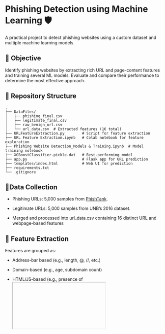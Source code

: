 # Phishing Detection using Machine Learning 🛡️

A practical project to detect phishing websites using a custom dataset and multiple machine learning models.  

## 🎯 Objective

Identify phishing websites by extracting rich URL and page-content features and training several ML models. Evaluate and compare their performance to determine the most effective approach.  


## 📁 Repository Structure

```text
.
├── DataFiles/  
│   ├── phishing_final.csv  
│   ├── legitimate_final.csv  
│   ├── raw_benign_url.csv  
│   └── url_data.csv  # Extracted features (16 total)
├── URLFeatureExtraction.py        # Script for feature extraction
├── URL Feature Extraction.ipynb   # Colab notebook for feature exploration
├── Phishing Website Detection_Models & Training.ipynb  # Model training notebook
├── XGBoostClassifier.pickle.dat   # Best-performing model
├── app.py                         # Flask app for URL prediction
├── templates/index.html           # Web UI for prediction
├── requirements.txt
└── .gitignore
```

## 🧪Data Collection
- Phishing URLs: 5,000 samples from [PhishTank](https://phishtank.org/).  

- Legitimate URLs: 5,000 samples from UNB’s 2016 dataset.  

- Merged and processed into url_data.csv containing 16 distinct URL and webpage-based features  

## 🔧 Feature Extraction
Features are grouped as:  
- Address-bar based (e.g., length, @, //, etc.)

- Domain-based (e.g., age, subdomain count)

- HTML/JS-based (e.g., presence of <iframe>, suspicious JS patterns)

Explore the extraction pipeline and details in [URL Feature Extraction.ipynb](https://github.com/Siva-Sakthii/phishing-detection-machine-learning/blob/master/URL%20Feature%20Extraction.ipynb).

---

## 🧠 Models & Training
Train/Test Split: 80/20 (8,000 train, 2,000 test)  

Algorithms Trained:
- Decision Tree
- Random Forest
- Multilayer Perceptron (MLP)
- XGBoost
- Support Vector Machine (SVM)

All model training and evaluation steps are documented in [Phishing Website Detection_Models & Training.ipynb](https://github.com/Siva-Sakthii/phishing-detection-machine-learning/blob/master/Phishing%20Website%20Detection_Models%20%26%20Training.ipynb)

---

## 📊 Results
Best Performer: XGBoost (86.4% accuracy)  

The trained XGBoost model is saved in XGBoostClassifier.pkl for easy deployment   

---

## 🚀 How to Run
### Project Setup

```
git clone https://github.com/Siva-Sakthii/phishing-detection-machine-learning.git
cd phishing-detection-machine-learning
pip install -r requirements.txt
```
### Feature Extraction (if using raw CSVs)  

- URLFeatureExtraction.ipynb

### Training / Evaluation  
Launch the Jupyter notebook: 
jupyter notebook "Phishing Website Detection_Models & Training.ipynb"

### Web App Deployment
Run the Flask app:  
```
python app.py
```
Visit http://127.0.0.1:5000/ in your browser to test URL predictions.  
---

## 🚧 Future Work  
🎯 Develop a browser extension (e.g., Chrome/Firefox) to check URLs in-browser.  

🖥️ Build a GUI (desktop/web) for broader accessibility.  

⚙️ Explore live-data crawling and real-time detection pipelines.  


## 📄 References & Resources
PhishTank, UNB datasets, and UCI Phishing Website repository   

## ❤️ Acknowledgements
Thanks to:
PhishTank & UNB for datasets
Open-source community (e.g., scikit-learn, XGBoost, Flask)
Sri Shakthi Institute of Engineering and Technology for project support
